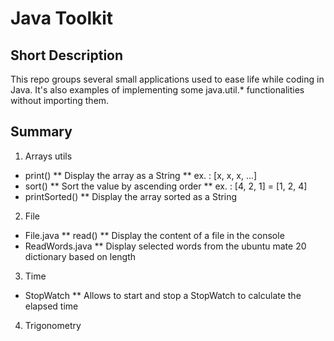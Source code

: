 # Java Toolkit

## Short Description
This repo groups several small applications used to ease life
while coding in Java.
It's also examples of implementing some java.util.* functionalities
without importing them.

## Summary

1. Arrays utils
* print()
** Display the array as a String 
** ex. : [x, x, x, ...]
* sort()
** Sort the value by ascending order
** ex. : [4, 2, 1] = [1, 2, 4]
* printSorted()
** Display the array sorted as a String

2. File
* File.java
** read()
** Display the content of a file in the console
* ReadWords.java
** Display selected words from the ubuntu mate 20 dictionary based on length

3. Time
* StopWatch
** Allows to start and stop a StopWatch to calculate the elapsed time

4. Trigonometry

